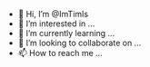 - 👋 Hi, I’m @ImTimIs
- 👀 I’m interested in ...
- 🌱 I’m currently learning ...
- 💞️ I’m looking to collaborate on ...
- 📫 How to reach me ...

<!---
ImTimIs/ImTimIs is a ✨ special ✨ repository because its `README.md` (this file) appears on your GitHub profile.
You can click the Preview link to take a look at your changes.
--->

